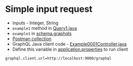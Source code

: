 # Simple input request
* Inputs - Integer, String
* `example1` method in [Query1.java](Query1.java)
* `example1` in [schema.graphqls](../../../../resources/schema.graphqls) 
* [Postman collection](example0001.postman_collection.json)
* GraphQL Java client code - [Example0001Controller.java](Example0001Controller.java)
* Define this variable in [application.properties](../../../../resources/application.properties) to run client
```
graphql.client.url=http://localhost:9000/graphql
```